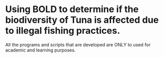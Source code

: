# Using BOLD to determine if the biodiversity of Tuna is affected due to illegal fishing practices.

All the programs and scripts that are developed are ONLY to used for academic and learning purposes. 